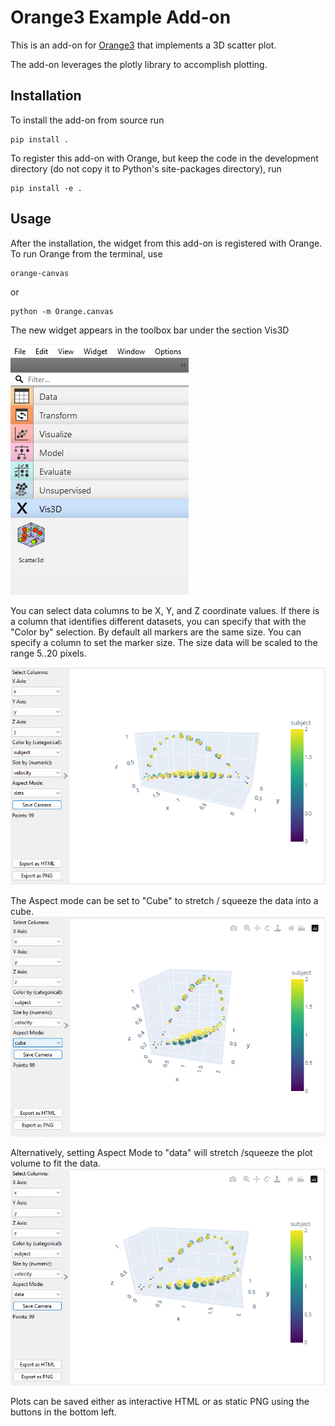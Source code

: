 Orange3 Example Add-on
======================

This is an add-on for 
[Orange3](http://orange.biolab.si) that implements a 3D scatter plot.  

The add-on leverages the plotly library to accomplish plotting.


Installation
------------

To install the add-on from source run

    pip install .

To register this add-on with Orange, but keep the code in the development directory (do not copy it to 
Python's site-packages directory), run

    pip install -e .

<!--
Documentation / widget help can be built by running

    make html htmlhelp

from the doc directory.
-->
Usage
-----

After the installation, the widget from this add-on is registered with Orange. To run Orange from the terminal,
use

    orange-canvas

or

    python -m Orange.canvas

The new widget appears in the toolbox bar under the section Vis3D


![Widget tray](WidgetTray.png)

You can select data columns to be X, Y, and Z coordinate values.  If there is a column that identifies different datasets, you can specify that with the "Color by" selection.  By default all markers are the same size.  You can specify a column to set the marker size.  The size data will be scaled to the range 5..20 pixels.

![screenshot](screenshot.png)

The Aspect mode can be set to "Cube" to stretch / squeeze the data into a cube.
![cube aspect](AspectCube.png)

Alternatively, setting Aspect Mode to "data" will stretch /squeeze the plot volume to fit the data.
![cube aspect](AspectData.png)

Plots can be saved either as interactive HTML or as static PNG using the buttons in the bottom left.
